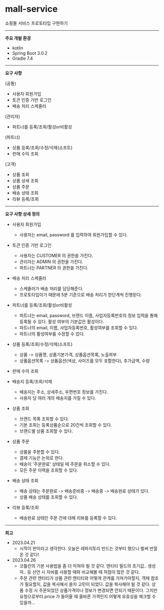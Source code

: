 # mall-service
쇼핑몰 서비스 프로토타입 구현하기

---
**주요 개발 환경**
- kotlin
- Spring Boot 3.0.2
- Gradle 7.4

-------------------------

**요구 사항**

(공통)
- 사용자 회원가입
- 토큰 인증 기반 로그인
- 배송 처리 스케줄러

(관리자)
- 파트너를 등록/조회/활성or비활성

(파트너)
- 상품 등록/조회/수정/삭제(소프트)
- 판매 수익 조회

(고객)
- 상품 조회
- 상품 상세 조회
- 상품 주문
- 배송 상태 조회
- 리뷰 등록/조회

-------------------------
**요구 사항 상세 정의**

- 사용자 회원가입
  - 사용자는 email, password 를 입력하여 회원가입할 수 있다.
- 토큰 인증 기반 로그인
  - 사용자는 CUSTOMER 의 권한을 가진다.
  - 관리자는 ADMIN 의 권한을 가진다.
  - 파트너는 PARTNER 의 권한을 가진다.
- 배송 처리 스케줄러
  - 스케줄러가 배송 처리를 담당해준다.
  - 프로토타입이기 때문에 5분 기준으로 배송 처리가 한단계씩 진행된다.

- 파트너를 등록/조회/활성or비활성
  - 파트너는 email, password, 브랜드 이름, 사업자등록번호의 정보 입력을 통해 등록될 수 있다. 활성 여부의 기본값은 활성이다.
  - 파트너의 email, 이름, 사업자등록번호, 활성여부를 조회할 수 있다.
  - 파트너의 활성여부를 수정할 수 있다.

- 상품 등록/조회/수정/삭제(소프트)
  - 상품 -> 상품명, 상품기본가격, 상품옵션목록, 노출여부
  - 상품옵션목록 -> 상품옵션(색상, 사이즈를 모두 포함한다), 추가금액, 수량
- 판매 수익 조회

- 배송지 등록/조회/삭제
  - 배송지는 주소, 상세주소, 우편번호 정보를 가진다.
  - 사용자 당 여러 개의 배송지를 가질 수 있다.
- 상품 조회
  - 브랜드 목록 조회할 수 있다.
  - 기본 조회는 등록상품순으로 20건씩 조회할 수 있다.
  - 브랜드별 상품 조회할 수 있다.
- 상품 주문
  - 상품을 주문할 수 있다.
  - 결제 기능은 논외로 한다.
  - 배송이 '주문완료' 상태일 때 주문을 취소할 수 있다.
  - 모든 주문 이력을 조회할 수 있다.
- 배송 상태 조회
  - 배송 상태는 주문완료 -> 배송준비중 -> 배송중 -> 배송완료 상태가 있다.
  - 상품 배송 상태를 조회할 수 있다.
- 리뷰 등록/조회
  - 배송완료 상태인 주문 건에 대해 리뷰를 등록할 수 있다.
-------------------------
**회고**
- 2023.04.21
  - 시작이 반이라고 생각한다. 오늘은 레파지토리 만드는 것부터 했으니 벌써 반절 온 것 같다!
- 2023.04.26
  - 코틀린의 기본 사용법을 좀 더 익혀야 될 것 같다. 엔티티 필드의 초기값.. 생성자.. 등 선언 시 자바를 사용할 때와 비교해볼 때 허점이 많은 것 같다.
  - 주문 관련 엔티티가 상품 관련 엔티티와 어떻게 관계를 가져가야할지, 객체 참조가 필요할지, 값을 복사해서 쓸지 고민이 되었다. 값을 복사해야 될 것 같다. 상품 수정 시 주문되었던 상품가격이나 정보가 변경되면 안되기 때문이다. 그치만 요청으로부터 price 가 들어올 때 올바른 가격인지 어떻게 유효성을 체크할 수 있을까...

